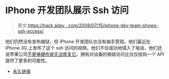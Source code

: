 # IPhone 开发团队展示 Ssh 访问

> 原文:[https://hack aday . com/2008/07/15/iphone-dev-team-shows-ssh-access/](https://hackaday.com/2008/07/15/iphone-dev-team-shows-ssh-access/)

他们仍然没有发布越狱，但 iPhone 开发团队也没有袖手旁观。他们最近在 iPhone 3G 上发布了这个 ssh 访问的视频。他们不仅成功地侵入了电话，他们还说苹果公司[不更换硬件就无法修复它](http://blog.iphone-dev.org/post/42151231/iboot-unlaced)。拥有对设备的根级访问比仅仅挂钩一个 API 提供了更多的可能性。

*   [永久链接](http://blog.iphone-dev.org/post/42344032/not-sat-on-our-hands)